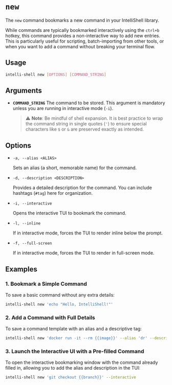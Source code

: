 # `new`

The `new` command bookmarks a new command in your IntelliShell library.

While commands are typically bookmarked interactively using the `ctrl+b` hotkey, this command provides a
non-interactive way to add new entries. This is particularly useful for scripting, batch-importing from other tools, or
when you want to add a command without breaking your terminal flow.

## Usage

```sh
intelli-shell new [OPTIONS] [COMMAND_STRING]
```

## Arguments

- **`COMMAND_STRING`**
  The command to be stored. This argument is mandatory unless you are running in interactive mode (`-i`).
  > ⚠️ **Note**: Be mindful of shell expansion. It is best practice to wrap the command string in single quotes (`'`)
  > to ensure special characters like `$` or `&` are preserved exactly as intended.

## Options

- `-a, --alias <ALIAS>`
  
  Sets an alias (a short, memorable name) for the command.

- `-d, --description <DESCRIPTION>`
  
  Provides a detailed description for the command. You can include hashtags (`#tag`) here for organization.

- `-i, --interactive`
  
  Opens the interactive TUI to bookmark the command.

- `-l, --inline`
  
  If in interactive mode, forces the TUI to render inline below the prompt.

- `-f, --full-screen`
  
  If in interactive mode, forces the TUI to render in full-screen mode.

## Examples

### 1. Bookmark a Simple Command

To save a basic command without any extra details:

```sh
intelli-shell new 'echo "Hello, IntelliShell!"'
```

### 2. Add a Command with Full Details

To save a command template with an alias and a descriptive tag:

```sh
intelli-shell new 'docker run -it --rm {{image}}' --alias 'dr' --description 'Run a temporary docker image #docker'
```

### 3. Launch the Interactive UI with a Pre-filled Command

To open the interactive bookmarking window with the command already filled in, allowing you to add the alias and
description in the TUI:

```sh
intelli-shell new 'git checkout {{branch}}' --interactive
```
